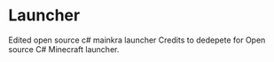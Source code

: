 # Launcher

Edited open source c# mainkra launcher
Credits to dedepete for Open source C# Minecraft launcher.
